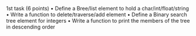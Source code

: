  1st task (6 points) 
 • Define a Bree/list element to hold a char/int/float/string 
 • Write a function to delete/traverse/add element 
 • Define a Binary search tree element for integers 
 • Write a function to print the members of the tree in descending order  